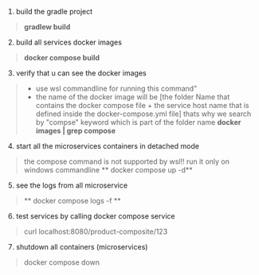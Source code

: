 1. build the gradle project
>**gradlew build**

2. build all services docker images
>**docker compose build**

3. verify that u can see the docker images
>* use wsl commandline for running this command"
> * the name of the docker image will be  [the folder Name that contains the docker compose file + the service host name that is defined inside the docker-compose.yml file] thats why we search by "compse" keyword which is part of the folder name
**docker images | grep compose**

4.  start all the microservices  containers in detached mode
> the compose command is not supported by wsl!! run it only on windows
commandline
>** docker compose up -d**

5. see the logs from all microservice 
>** docker compose logs -f **

6. test services by calling docker compose service
> curl localhost:8080/product-composite/123

7. shutdown all containers (microservices)
> docker compose down

